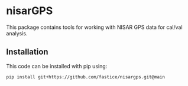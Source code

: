 # nisarGPS

This package contains tools for working with NISAR GPS data for cal/val analysis.

## Installation

This code can be installed with pip using:

`pip install git+https://github.com/fastice/nisargps.git@main`
